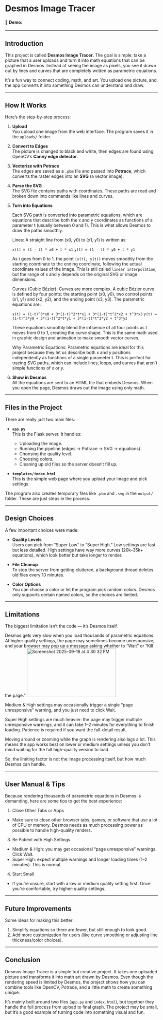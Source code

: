 # Desmos Image Tracer

#### 🎥 Demo: <URL HERE>

---

## Introduction

This project is called **Desmos Image Tracer**. The goal is simple: take a picture that a user uploads and turn it into math equations that can be graphed in Desmos. Instead of seeing the image as pixels, you see it drawn out by lines and curves that are completely written as parametric equations.  

It’s a fun way to connect coding, math, and art. You upload one picture, and the app converts it into something Desmos can understand and draw.

---

## How It Works

Here’s the step-by-step process:

1. **Upload**  
   You upload one image from the web interface. The program saves it in the `uploads/` folder.

2. **Convert to Edges**  
   The picture is changed to black and white, then edges are found using OpenCV’s **Canny edge detector**.

3. **Vectorize with Potrace**  
   The edges are saved as a `.pbm` file and passed into **Potrace**, which converts the raster edges into an **SVG** (a vector image).

4. **Parse the SVG**  
   The SVG file contains paths with coordinates. These paths are read and broken down into commands like lines and curves.

5. **Turn into Equations**
   
   Each SVG path is converted into parametric equations, which are equations that describe both the x and y coordinates as functions of a   parameter t (usually between 0 and 1). This is what allows Desmos to draw the paths smoothly.

   Lines:
   A straight line from (x0, y0) to (x1, y1) is written as:

   `x(t) = (1 - t) * x0 + t * x1`
   `y(t) = (1 - t) * y0 + t * y1`

   
   As t goes from 0 to 1, the point `(x(t), y(t))` moves smoothly from the starting coordinate to the ending coordinate, following the actual coordinate values of the image. This is still called `linear interpolation`, but the range of x and y depends on the original SVG or image dimensions.
   
   Curves (Cubic Bézier):
   Curves are more complex. A cubic Bézier curve is defined by four points: the starting point (x0, y0), two control points (x1, y1) and (x2, y2), and the ending point (x3, y3). The parametric equations are:
   
   `x(t) = (1-t)^3*x0 + 3*(1-t)^2*t*x1 + 3*(1-t)*t^2*x2 + t^3*x3`
   `y(t) = (1-t)^3*y0 + 3*(1-t)^2*t*y1 + 3*(1-t)*t^2*y2 + t^3*y3`
   
   
   These equations smoothly blend the influence of all four points as t moves from 0 to 1, creating the curve shape. This is the same math used in graphic design and animation to make smooth vector curves.
   
   Why Parametric Equations:
   Parametric equations are ideal for this project because they let us describe both x and y positions independently as functions of a single parameter t. This is perfect for tracing SVG paths, which can include lines, loops, and curves that aren’t simple functions of x or y.

7. **Show in Desmos**  
   All the equations are sent to an HTML file that embeds Desmos. When you open the page, Desmos draws out the image using only math.

---

## Files in the Project

There are really just two main files:

- **`app.py`**  
  This is the Flask server. It handles:  
  - Uploading the image.  
  - Running the pipeline (edges → Potrace → SVG → equations).  
  - Choosing the quality level.  
  - Choosing colors.  
  - Cleaning up old files so the server doesn’t fill up.  

- **`templates/index.html`**  
  This is the simple web page where you upload your image and pick settings.

The program also creates temporary files like `.pbm` and `.svg` in the `output/` folder. These are just steps in the process.

---

## Design Choices

A few important choices were made:

- **Quality Levels**  
  Users can pick from “Super Low” to “Super High.” Low settings are fast but less detailed. High settings have way more curves (20k–35k+ equations), which look better but take longer to render.

- **File Cleanup**  
  To stop the server from getting cluttered, a background thread deletes old files every 10 minutes.

- **Color Options**  
  You can choose a color or let the program pick random colors. Desmos only supports certain named colors, so the choices are limited.

---

## Limitations

The biggest limitation isn’t the code — it’s Desmos itself.

Desmos gets very slow when you load thousands of parametric equations. At higher quality settings, the page may sometimes become unresponsive, and your browser may pop up a message asking whether to “Wait” or “Kill the page.”
<img width="293" height="160" alt="Screenshot 2025-09-18 at 4 30 32 PM" src="https://github.com/user-attachments/assets/247a5a33-6132-4475-b795-b874ac47d7b8" />

Medium & High settings may occasionally trigger a single “page unresponsive” warning, and you just need to click Wait.

Super High settings are much heavier: the page may trigger multiple unresponsive warnings, and it can take 1–2 minutes for everything to finish loading. Patience is required if you want the full-detail result.

Moving around or zooming while the graph is rendering also lags a lot. This means the app works best on lower or medium settings unless you don't mind waiting for the full high-quality version to load.

So, the limiting factor is not the image processing itself, but how much Desmos can handle.

---

## User Manual & Tips

Because rendering thousands of parametric equations in Desmos is demanding, here are some tips to get the best experience:

1. Close Other Tabs or Apps
- Make sure to close other browser tabs, games, or software that use a lot of CPU or memory. Desmos needs as much processing power as possible to handle high-quality renders.

3. Be Patient with High Settings
- Medium & High: you may get occasional “page unresponsive” warnings. Click Wait.
- Super High: expect multiple warnings and longer loading times (1–2 minutes). This is normal.

4. Start Small
- If you’re unsure, start with a low or medium quality setting first. Once you’re comfortable, try higher-quality settings.

---

## Future Improvements

Some ideas for making this better:

1. Simplify equations so there are fewer, but still enough to look good.  
2. Add more customization for users (like curve smoothing or adjusting line thickness/color choices).

---

## Conclusion

Desmos Image Tracer is a simple but creative project. It takes one uploaded picture and transforms it into math art drawn by Desmos. Even though the rendering speed is limited by Desmos, the project shows how you can combine tools like OpenCV, Potrace, and a little math to create something unique.  

It’s mainly built around two files (`app.py` and `index.html`), but together they handle the full process from upload to final graph. The project may be small, but it’s a good example of turning code into something visual and fun.
